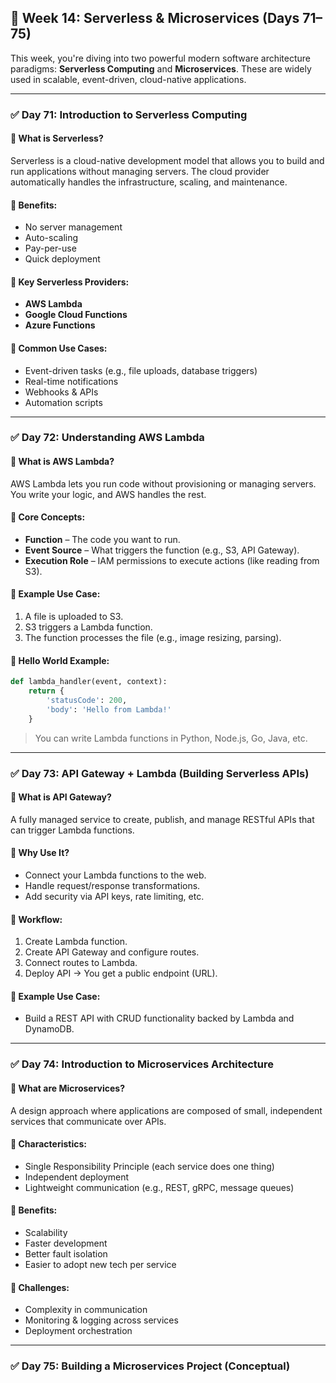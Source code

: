 ## 📅 **Week 14: Serverless & Microservices (Days 71–75)**

This week, you're diving into two powerful modern software architecture paradigms: **Serverless Computing** and **Microservices**. These are widely used in scalable, event-driven, cloud-native applications.

---

### ✅ **Day 71: Introduction to Serverless Computing**

#### 🔹 What is Serverless?

Serverless is a cloud-native development model that allows you to build and run applications without managing servers. The cloud provider automatically handles the infrastructure, scaling, and maintenance.

#### 🔹 Benefits:

* No server management
* Auto-scaling
* Pay-per-use
* Quick deployment

#### 🔹 Key Serverless Providers:

* **AWS Lambda**
* **Google Cloud Functions**
* **Azure Functions**

#### 🔹 Common Use Cases:

* Event-driven tasks (e.g., file uploads, database triggers)
* Real-time notifications
* Webhooks & APIs
* Automation scripts

---

### ✅ **Day 72: Understanding AWS Lambda**

#### 🔹 What is AWS Lambda?

AWS Lambda lets you run code without provisioning or managing servers. You write your logic, and AWS handles the rest.

#### 🔹 Core Concepts:

* **Function** – The code you want to run.
* **Event Source** – What triggers the function (e.g., S3, API Gateway).
* **Execution Role** – IAM permissions to execute actions (like reading from S3).

#### 🔹 Example Use Case:

1. A file is uploaded to S3.
2. S3 triggers a Lambda function.
3. The function processes the file (e.g., image resizing, parsing).

#### 🔹 Hello World Example:

```python
def lambda_handler(event, context):
    return {
        'statusCode': 200,
        'body': 'Hello from Lambda!'
    }
```

> You can write Lambda functions in Python, Node.js, Go, Java, etc.

---

### ✅ **Day 73: API Gateway + Lambda (Building Serverless APIs)**

#### 🔹 What is API Gateway?

A fully managed service to create, publish, and manage RESTful APIs that can trigger Lambda functions.

#### 🔹 Why Use It?

* Connect your Lambda functions to the web.
* Handle request/response transformations.
* Add security via API keys, rate limiting, etc.

#### 🔹 Workflow:

1. Create Lambda function.
2. Create API Gateway and configure routes.
3. Connect routes to Lambda.
4. Deploy API → You get a public endpoint (URL).

#### 🔹 Example Use Case:

* Build a REST API with CRUD functionality backed by Lambda and DynamoDB.

---

### ✅ **Day 74: Introduction to Microservices Architecture**

#### 🔹 What are Microservices?

A design approach where applications are composed of small, independent services that communicate over APIs.

#### 🔹 Characteristics:

* Single Responsibility Principle (each service does one thing)
* Independent deployment
* Lightweight communication (e.g., REST, gRPC, message queues)

#### 🔹 Benefits:

* Scalability
* Faster development
* Better fault isolation
* Easier to adopt new tech per service

#### 🔹 Challenges:

* Complexity in communication
* Monitoring & logging across services
* Deployment orchestration

---

### ✅ **Day 75: Building a Microservices Project (Conceptual)**
